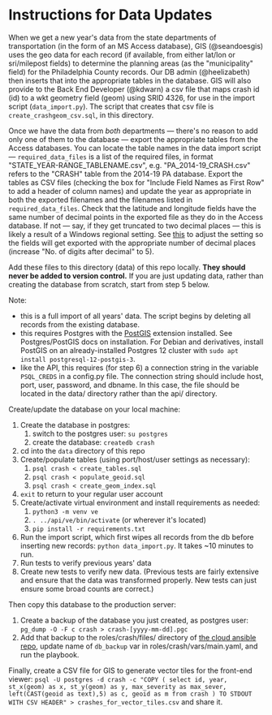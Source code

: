 # Instructions for Data Updates

When we get a new year's data from the state departments of transportation (in the form of an MS Access database), GIS (@seandoesgis) uses the geo data for each record (if available, from either lat/lon or sri/milepost fields) to determine the planning areas (as the "municipality" field) for the Philadelphia County records. Our DB admin (@heelizabeth) then inserts that into the appropriate tables in the database. GIS will also provide to the Back End Developer (@kdwarn) a csv file that maps crash id (id) to a wkt geometry field (geom) using SRID 4326, for use in the import script (`data_import.py`). The script that creates that csv file is `create_crashgeom_csv.sql`, in this directory.

Once we have the data from *both* departments — there's no reason to add only one of them to the database — export the appropriate tables from the Access databases. You can locate the table names in the data import script — `required_data_files` is a list of the required files, in format "STATE_YEAR-RANGE_TABLENAME.csv", e.g. "PA_2014-19_CRASH.csv" refers to the "CRASH" table from the 2014-19 PA database. Export the tables as CSV files (checking the box for "Include Field Names as First Row" to add a header of column names) and update the year as appropriate in both the exported filenames and the filenames listed in `required_data_files`. Check that the latitude and longitude fields have the same number of decimal points in the exported file as they do in the Access database. If not — say, if they get truncated to two decimal places — this is likely a result of a Windows regional setting. See [this](https://support.microsoft.com/en-us/office/change-the-windows-regional-settings-to-modify-the-appearance-of-some-data-types-edf41006-f6e2-4360-bc1b-30e9e8a54989) to adjust the setting so the fields will get exported with the appropriate number of decimal places (increase "No. of digits after decimal" to 5).

Add these files to this directory (data) of this repo locally. **They should never be added to version control.** If you are just updating data, rather than creating the database from scratch, start from step 5 below.

Note:
  * this is a full import of all years' data. The script begins by deleting all records from the existing database.
  * this requires Postgres with the [PostGIS](https://postgis.net/) extension installed. See Postgres/PostGIS docs on installation. For Debian and derivatives, install PostGIS on an already-installed Postgres 12 cluster with `sudo apt install postgresql-12-postgis-3`.
  * like the API, this requires (for step 6) a connection string in the variable `PSQL_CREDS` in a config.py file. The connection string should include host, port, user, password, and dbname. In this case, the file should be located in the data/ directory rather than the api/ directory.

Create/update the database on your local machine:
  1. Create the database in postgres:
      1. switch to the postgres user: `su postgres`
      2. create the database: `createdb crash`
  2. cd into the `data` directory of this repo
  3. Create/populate tables (using port/host/user settings as necessary):
      1. `psql crash < create_tables.sql`
      2. `psql crash < populate_geoid.sql`
      3. `psql crash < create_geom_index.sql`
  4. `exit` to return to your regular user account
  5. Create/activate virtual environment and install requirements as needed:
      1. `python3 -m venv ve`
      2. `. ../api/ve/bin/activate` (or wherever it's located)
      3. `pip install -r requirements.txt`
  6. Run the import script, which first wipes all records from the db before inserting new records: `python data_import.py`. It takes ~10 minutes to run.
  7. Run tests to verify previous years' data
  8. Create new tests to verify new data. (Previous tests are fairly extensive and ensure that the data was transformed properly. New tests can just ensure some broad counts are correct.)

Then copy this database to the production server:
  1. Create a backup of the database you just created, as postgres user: `pg_dump -O -F c crash > crash-[yyyy-mm-dd].pgc`
  2. Add that backup to the roles/crash/files/ directory of [the cloud ansible repo](https://github.com/dvrpc/cloud-ansible), update name of `db_backup` var in roles/crash/vars/main.yaml, and run the playbook.

Finally, create a CSV file for GIS to generate vector tiles for the front-end viewer: `psql -U postgres -d crash -c "COPY ( select id, year, st_x(geom) as x, st_y(geom) as y, max_severity as max_sever, left(CAST(geoid as text),5) as c, geoid as m from crash ) TO STDOUT WITH CSV HEADER" > crashes_for_vector_tiles.csv` and share it.
